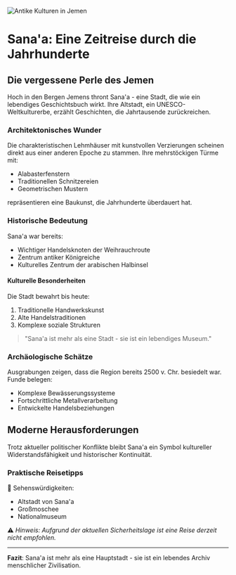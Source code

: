 ![Antike Kulturen in Jemen](https://images.unsplash.com/photo-1678038592346-364001cfe5b3?crop=entropy&cs=tinysrgb&fit=max&fm=jpg&ixid=M3w3OTQ0MzZ8MHwxfHNlYXJjaHwxfHxBbnRpa2UlMjBLdWx0dXJlbiUyMEplbWVufGVufDB8MHx8fDE3NTU4Mzk1Mjd8MA&ixlib=rb-4.1.0&q=80&w=1080)

# Sana'a: Eine Zeitreise durch die Jahrhunderte

## Die vergessene Perle des Jemen

Hoch in den Bergen Jemens thront Sana'a - eine Stadt, die wie ein lebendiges Geschichtsbuch wirkt. Ihre Altstadt, ein UNESCO-Weltkulturerbe, erzählt Geschichten, die Jahrtausende zurückreichen.

### Architektonisches Wunder

Die charakteristischen Lehmhäuser mit kunstvollen Verzierungen scheinen direkt aus einer anderen Epoche zu stammen. Ihre mehrstöckigen Türme mit:

- Alabasterfenstern
- Traditionellen Schnitzereien
- Geometrischen Mustern

repräsentieren eine Baukunst, die Jahrhunderte überdauert hat.

### Historische Bedeutung

Sana'a war bereits:
- Wichtiger Handelsknoten der Weihrauchroute
- Zentrum antiker Königreiche
- Kulturelles Zentrum der arabischen Halbinsel

#### Kulturelle Besonderheiten

Die Stadt bewahrt bis heute:
1. Traditionelle Handwerkskunst
2. Alte Handelstraditionen
3. Komplexe soziale Strukturen

> "Sana'a ist mehr als eine Stadt - sie ist ein lebendiges Museum." 

### Archäologische Schätze

Ausgrabungen zeigen, dass die Region bereits 2500 v. Chr. besiedelt war. Funde belegen:
- Komplexe Bewässerungssysteme
- Fortschrittliche Metallverarbeitung
- Entwickelte Handelsbeziehungen

## Moderne Herausforderungen

Trotz aktueller politischer Konflikte bleibt Sana'a ein Symbol kultureller Widerstandsfähigkeit und historischer Kontinuität.

### Praktische Reisetipps

🕌 Sehenswürdigkeiten:
- Altstadt von Sana'a
- Großmoschee
- Nationalmuseum

⚠️ *Hinweis: Aufgrund der aktuellen Sicherheitslage ist eine Reise derzeit nicht empfohlen.*

---

**Fazit**: Sana'a ist mehr als eine Hauptstadt - sie ist ein lebendes Archiv menschlicher Zivilisation.